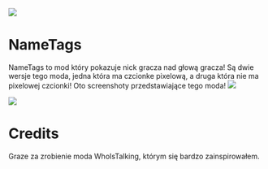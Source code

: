 ![](https://img.shields.io/github/downloads/czangilos/NameTags/total.svg)

# NameTags
NameTags to mod który pokazuje nick gracza nad głową gracza!
Są dwie wersje tego moda, jedna która ma czcionke pixelową, a druga która nie ma pixelowej czcionki!
Oto screenshoty przedstawiające tego moda!
![](https://github.com/czangilos/NameTags/assets/105159081/0290d18d-ef00-4c78-9686-436bab6c6b79)



![](https://github.com/czangilos/NameTags/assets/105159081/b2d277c2-48c9-441c-8728-a6688d8a6e23)

# Credits
Graze za zrobienie moda WhoIsTalking, którym się bardzo zainspirowałem.
